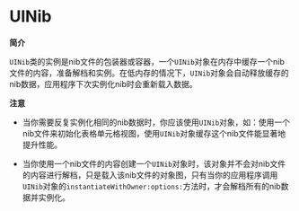 # UINib

**简介**

`UINib`类的实例是nib文件的包装器或容器，一个`UINib`对象在内存中缓存一个nib文件的内容，准备解档和实例。在低内存的情况下，`UINib`对象会自动释放缓存的nib数据，应用程序下次实例化nib时会重新载入数据。



**注意**

* 当你需要反复实例化相同的nib数据时，你应该使用`UINib`对象，如：使用一个nib文件来初始化表格单元格视图，使用`UINib`对象缓存这个nib文件能显著地提升性能。

* 当你使用一个nib文件的内容创建一个`UINib`对象时，该对象并不会对nib文件的内容进行解档，只是载入该nib文件的对象图，只有当你的应用程序调用`UINib`对象的`instantiateWithOwner:options:`方法时，才会解档所有的nib数据并实例化。
